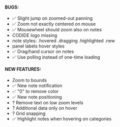 #### BUGS:  
- ✅ Slight jump on zoomed-out panning
- ✅ Zoom not exactly centered on mouse
- ✅ Mousewheel should zoom also on notes
- CODIDE logo missing
- note styles: .hovered .dragging .highlighted .new
- panel labels hover styles
- ✅ Drag/hand cursor on notes
- ✅ Use polling instead of one-time loading

#### NEW FEATURES:
- Zoom to bounds
- ✅ New note notification
- ✅ "0" to remove color
- ✅ New note positioning
- ? Remove text on low zoom levels
- ? Additional data only on hover
- ? Grid snapping
- ✅ Highlight notes when hovering on categories
